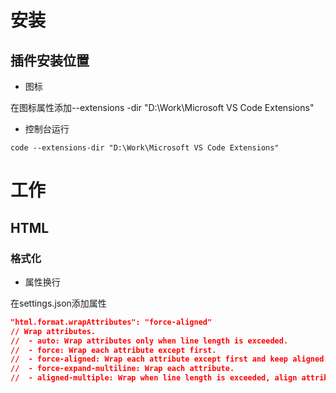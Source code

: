 # 安装

## 插件安装位置

* 图标

在图标属性添加--extensions -dir "D:\Work\Microsoft VS Code Extensions"



* 控制台运行

```shell
code --extensions-dir "D:\Work\Microsoft VS Code Extensions"
```










# 工作

## HTML

### 格式化

* 属性换行

在settings.json添加属性

```json
"html.format.wrapAttributes": "force-aligned"
// Wrap attributes.
//  - auto: Wrap attributes only when line length is exceeded.
//  - force: Wrap each attribute except first.
//  - force-aligned: Wrap each attribute except first and keep aligned.
//  - force-expand-multiline: Wrap each attribute.
//  - aligned-multiple: Wrap when line length is exceeded, align attributes vertically.
```

